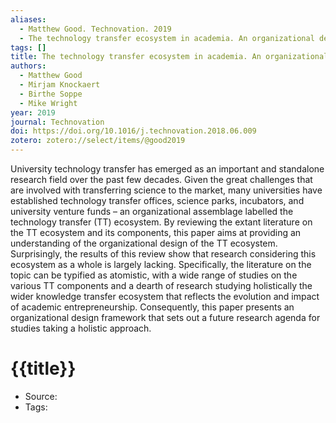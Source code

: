 ```yaml
---
aliases:
  - Matthew Good. Technovation. 2019
  - The technology transfer ecosystem in academia. An organizational design perspective
tags: []
title: The technology transfer ecosystem in academia. An organizational design perspective
authors:
  - Matthew Good
  - Mirjam Knockaert
  - Birthe Soppe
  - Mike Wright
year: 2019
journal: Technovation
doi: https://doi.org/10.1016/j.technovation.2018.06.009
zotero: zotero://select/items/@good2019
---
```

<!-- START_ABSTRACT -->
University technology transfer has emerged as an important and standalone research field over the past few decades. Given the great challenges that are involved with transferring science to the market, many universities have established technology transfer offices, science parks, incubators, and university venture funds – an organizational assemblage labelled the technology transfer (TT) ecosystem. By reviewing the extant literature on the TT ecosystem and its components, this paper aims at providing an understanding of the organizational design of the TT ecosystem. Surprisingly, the results of this review show that research considering this ecosystem as a whole is largely lacking. Specifically, the literature on the topic can be typified as atomistic, with a wide range of studies on the various TT components and a dearth of research studying holistically the wider knowledge transfer ecosystem that reflects the evolution and impact of academic entrepreneurship. Consequently, this paper presents an organizational design framework that sets out a future research agenda for studies taking a holistic approach.
<!-- END_ABSTRACT -->

<!-- START_TEMPLATE -->
# {{title}}

- Source:
- Tags: 
<!-- END_TEMPLATE -->